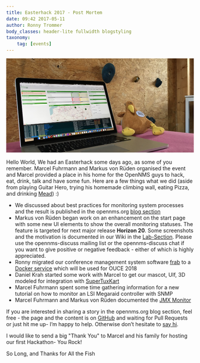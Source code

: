 ```yaml
---
title: Easterhack 2017 - Post Mortem
date: 09:42 2017-05-11
author: Ronny Trommer
body_classes: header-lite fullwidth blogstyling
taxonomy:
    tag: [events]
---
```


![Easterhack 2017](easterhack.png)

Hello World,
We had an Easterhack some days ago, as some of you remember.
Marcel Fuhrmann and Markus von Rüden organised the event and Marcel provided a place in his home for the OpenNMS guys to hack, eat, drink, talk and have some fun.
Here are a few things what we did (aside from playing Guitar Hero, trying his homemade climbing wall, eating Pizza, and drinking [Mead](https://en.wikipedia.org/wiki/Mead)) :)

* We discussed about best practices for monitoring system processes and the result is published in the opennms.org [blog section](https://www.opennms.org/en/blog/2017-05-09-process-monitoring-snmp)
* Markus von Rüden began work on an enhancement on the start page with some new UI elements to show the overall monitoring statuses. The feature is targeted for next major release **Horizon 20**.
  Some screenshots and the motivation is documented in our Wiki in the [Lab-Section](https://wiki.opennms.org/wiki/DevProjects/Status_Box).
  Please use the opennms-discuss mailing list or the opennms-discuss chat if you want to give positive or negative feedback - either of which is highly appreciated.
* Ronny migrated our conference management system software [frab](http://frab.github.io/frab/) to a [Docker service](https://hub.docker.com/r/opennms/frab/) which will be used for OUCE 2018
* Daniel Krah started some work with Marcel to get our mascot, Ulf, 3D modeled for integration with [SuperTuxKart](https://supertuxkart.net/Main_Page)
* Marcel Fuhrmann spent some time gathering information for a new tutorial on how to monitor an LSI Megaraid controller with SNMP
* Marcel Fuhrmann and Markus von Rüden documented the [JMX Monitor](https://github.com/OpenNMS/opennms/pull/1460)

If you are interested in sharing a story in the opennms.org blog section, feel free - the page and the content is on [GitHub](https://github.com/opennms-forge/opennms.org) and waiting for Pull Requests or just hit me up- I’m happy to help.
Otherwise don’t hesitate to [say hi](https://www.opennms.org/en/participate).

I would like to send a big "Thank You" to Marcel and his family for hosting our first Hackathon- You Rock!

So Long, and Thanks for All the Fish
